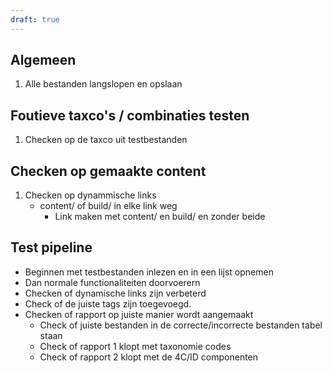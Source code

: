 ```yaml
---
draft: true
---
```


## Algemeen

1. Alle bestanden langslopen en opslaan

## Foutieve taxco's / combinaties testen

1. Checken op de taxco uit testbestanden

## Checken op gemaakte content

1. Checken op dynammische links
   - content/ of build/ in elke link weg
     - Link maken met content/ en build/ en zonder beide

## Test pipeline

- Beginnen met testbestanden inlezen en in een lijst opnemen
- Dan normale functionaliteiten doorvoerern
- Checken of dynamische links zijn verbeterd
- Check of de juiste tags zijn toegevoegd.
- Checken of rapport op juiste manier wordt aangemaakt
  - Check of juiste bestanden in de correcte/incorrecte bestanden tabel staan
  - Check of rapport 1 klopt met taxonomie codes
  - Check of rapport 2 klopt met de 4C/ID componenten
